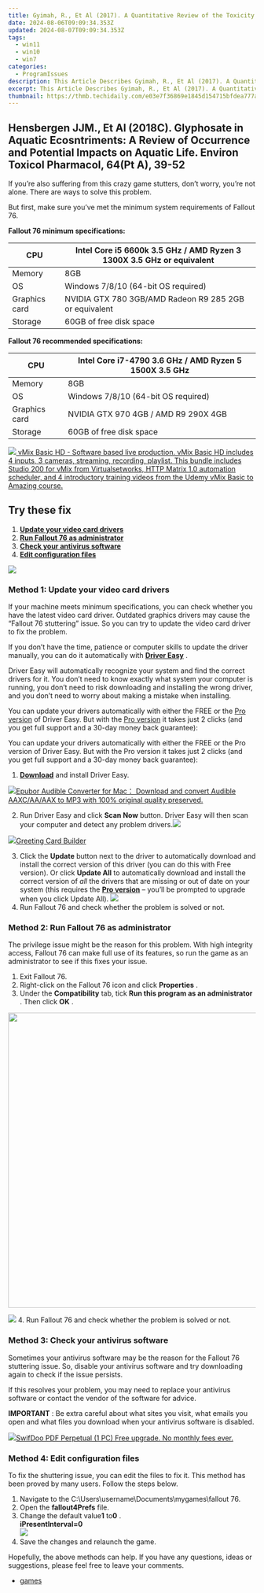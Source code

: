 ```yaml
---
title: Gyimah, R., Et Al (2017). A Quantitative Review of the Toxicity and Carcinogenic Potential of Glyphosate Using Data From the Open Literature Published 1960-2015. Crit Rev Toxicol, 47(8), 739-50.
date: 2024-08-06T09:09:34.353Z
updated: 2024-08-07T09:09:34.353Z
tags:
  - win11
  - win10
  - win7
categories:
  - ProgramIssues
description: This Article Describes Gyimah, R., Et Al (2017). A Quantitative Review of the Toxicity and Carcinogenic Potential of Glyphosate Using Data From the Open Literature Published 1960-2015. Crit Rev Toxicol, 47(8), 739-50.
excerpt: This Article Describes Gyimah, R., Et Al (2017). A Quantitative Review of the Toxicity and Carcinogenic Potential of Glyphosate Using Data From the Open Literature Published 1960-2015. Crit Rev Toxicol, 47(8), 739-50.
thumbnail: https://thmb.techidaily.com/e03e7f36869e1845d154715bfdea777a291cb2eaca41f020a72559cf27e30f77.jpg
---
```


## Hensbergen JJM., Et Al (2018C). Glyphosate in Aquatic Ecosntriments: A Review of Occurrence and Potential Impacts on Aquatic Life. Environ Toxicol Pharmacol, 64(Pt A), 39-52

If you’re also suffering from this crazy game stutters, don’t worry, you’re not alone. There are ways to solve this problem.

 But first, make sure you’ve met the minimum system requirements of Fallout 76.

**Fallout 76 minimum specifications:**

| CPU           | Intel Core i5 6600k 3.5 GHz / AMD Ryzen 3 1300X 3.5 GHz or equivalent |
| ------------- | --------------------------------------------------------------------- |
| Memory        | 8GB                                                                   |
| OS            | Windows 7/8/10 (64-bit OS required)                                   |
| Graphics card | NVIDIA GTX 780 3GB/AMD Radeon R9 285 2GB or equivalent                |
| Storage       | 60GB of free disk space                                               |

**Fallout 76 recommended specifications:**

| CPU           | Intel Core i7-4790 3.6 GHz / AMD Ryzen 5 1500X 3.5 GHz |
| ------------- | ------------------------------------------------------ |
| Memory        | 8GB                                                    |
| OS            | Windows 7/8/10 (64-bit OS required)                    |
| Graphics card | NVIDIA GTX 970 4GB / AMD R9 290X 4GB                   |
| Storage       | 60GB of free disk space                                |

<!-- affiliate ads begin -->
<a href="https://secure.2checkout.com/order/checkout.php?PRODS=4718728&QTY=1&AFFILIATE=108875&CART=1"> <img src="https://secure.avangate.com/images/merchant/ce9a6fb2becc2d235e62b125e9260102/products/vMixCallScreenshot1-large.jpg" border="0"> vMix Basic HD - Software based live production. vMix Basic HD includes 4 inputs, 3 cameras, streaming, recording, playlist. 
This bundle includes Studio 200 for vMix from Virtualsetworks, HTTP Matrix 1.0 automation scheduler, and 4 introductory training videos from the Udemy vMix Basic to Amazing course. </a>
<!-- affiliate ads end -->
## Try these fix

1. [**Update your video card drivers**](https://tools.techidaily.com/drivereasy/download/)
2. [**Run Fallout 76 as administrator**](https://tools.techidaily.com/drivereasy/download/)
3. [**Check your antivirus software**](https://tools.techidaily.com/drivereasy/download/)
4. [**Edit configuration files**](https://tools.techidaily.com/drivereasy/download/)

<!-- affiliate ads begin -->
<a href="https://secure.2checkout.com/order/checkout.php?PRODS=4729320&QTY=1&AFFILIATE=108875&CART=1"><img src="https://secure.avangate.com/images/merchant/f7f07e7dab09533bc71247a5b29a7373/products/2_iDeviceMessageBox.png" border="0"></a>
<!-- affiliate ads end -->
### Method 1: Update your video card drivers

 If your machine meets minimum specifications, you can check whether you have the latest video card driver. Outdated graphics drivers may cause the “Fallout 76 stuttering” issue. So you can try to update the video card driver to fix the problem.

 If you don’t have the time, patience or computer skills to update the driver manually, you can do it automatically with **[Driver Easy](https://tools.techidaily.com/drivereasy/download/)**  .

 Driver Easy will automatically recognize your system and find the correct drivers for it. You don’t need to know exactly what system your computer is running, you don’t need to risk downloading and installing the wrong driver, and you don’t need to worry about making a mistake when installing.

 You can update your drivers automatically with either the FREE or the [Pro version](https://tools.techidaily.com/drivereasy/download/) of Driver Easy. But with the [Pro version](https://tools.techidaily.com/drivereasy/download/) it takes just 2 clicks (and you get full support and a 30-day money back guarantee):

 You can update your drivers automatically with either the FREE or the Pro version of Driver Easy. But with the Pro version it takes just 2 clicks (and you get full support and a 30-day money back guarantee):

1. **[Download](https://tools.techidaily.com/drivereasy/download/)**  and install Driver Easy.
<!-- affiliate ads begin -->
<a href="https://secure.2checkout.com/order/checkout.php?PRODS=4713565&QTY=1&AFFILIATE=108875&CART=1"><img src="https://www.epubor.com/images/uppic/audible-converter-interface.png" border="0">Epubor Audible Converter for Mac： Download and convert Audible AAXC/AA/AAX to MP3 with 100% original quality preserved.</a>
<!-- affiliate ads end -->
2. Run Driver Easy and click **Scan Now** button. Driver Easy will then scan your computer and detect any problem drivers.![](https://images.drivereasy.com/wp-content/uploads/2019/08/NVIDIA-18.jpg)
<!-- affiliate ads begin -->
<a href="https://secure.2checkout.com/order/checkout.php?PRODS=2067133&QTY=1&AFFILIATE=108875&CART=1"><img src="https://www.pearlmountainsoft.com/n_img/product/gcb/banScrn.jpg" border="0">Greeting Card Builder</a>
<!-- affiliate ads end -->
3. Click the **Update** button next to the driver to automatically download and install the correct version of this driver (you can do this with Free version). Or click **Update All** to automatically download and install the correct version of _all_ the drivers that are missing or out of date on your system (this requires the **[Pro version](https://tools.techidaily.com/drivereasy/download/)**  – you’ll be prompted to upgrade when you click Update All). ![](https://images.drivereasy.com/wp-content/uploads/2019/07/NVIDIA-Geoforce-7.jpg)
4. Run Fallout 76 and check whether the problem is solved or not.

### Method 2: Run Fallout 76 as administrator

 The privilege issue might be the reason for this problem. With high integrity access, Fallout 76 can make full use of its features, so run the game as an administrator to see if this fixes your issue.

1. Exit Fallout 76.
2. Right-click on the Fallout 76 icon and click **Properties** .
3. Under the **Compatibility** tab, tick **Run this program as an administrator** . Then click **OK** .  
<!-- affiliate ads begin -->
<a href="https://appsumo.8odi.net/c/5597632/2068416/7443" target="_top" id="2068416"><img src="//a.impactradius-go.com/display-ad/7443-2068416" border="0" alt="" width="1200" height="600"/></a><img height="0" width="0" src="https://appsumo.8odi.net/i/5597632/2068416/7443" style="position:absolute;visibility:hidden;" border="0" />
<!-- affiliate ads end -->
![](https://images.drivereasy.com/wp-content/uploads/2019/08/ad.jpg)
4. Run Fallout 76 and check whether the problem is solved or not.

### Method 3: Check your antivirus software

 Sometimes your antivirus software may be the reason for the Fallout 76 stuttering issue. So, disable your antivirus software and try downloading again to check if the issue persists.

 If this resolves your problem, you may need to replace your antivirus software or contact the vendor of the software for advice.

**IMPORTANT** : Be extra careful about what sites you visit, what emails you open and what files you download when your antivirus software is disabled.

<!-- affiliate ads begin -->
<a href="https://purchase.swifdoo.com/order/checkout.php?PRODS=40002162&QTY=1&AFFILIATE=108875&CART=1"><img src="https://secure.avangate.com/images/merchant/8b932759a5a04ddb34bf79e3f9072e4b/products/1_Product%20box%20white-1024x1024.png" border="0">SwifDoo PDF Perpetual (1 PC) Free upgrade. No monthly fees ever. 
</a>
<!-- affiliate ads end -->
### Method 4: Edit configuration files

 To fix the shuttering issue, you can edit the files to fix it. This method has been proved by many users. Follow the steps below.

1. Navigate to the C:\\Users\\username\\Documents\\mygames\\fallout 76.
2. Open the **fallout4Prefs** file.
3. Change the default value**1** to**0** .  
**iPresentInterval=0**  
![](https://images.drivereasy.com/wp-content/uploads/2019/08/0.jpg)
4. Save the changes and relaunch the game.

 Hopefully, the above methods can help. If you have any questions, ideas or suggestions, please feel free to leave your comments.

* [games](https://tools.techidaily.com/drivereasy/download/)

<ins class="adsbygoogle"
     style="display:block"
     data-ad-format="autorelaxed"
     data-ad-client="ca-pub-7571918770474297"
     data-ad-slot="1223367746"></ins>



<ins class="adsbygoogle"
     style="display:block"
     data-ad-client="ca-pub-7571918770474297"
     data-ad-slot="8358498916"
     data-ad-format="auto"
     data-full-width-responsive="true"></ins>
